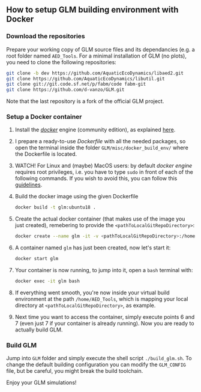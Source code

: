 ## How to setup GLM building environment with Docker
### Download the repositories
Prepare your working copy of GLM source files and its dependancies (e.g. a root folder named `AED_Tools`. For a minimal installation of GLM (no plots), you need to clone the following repositories:

~~~bash
git clone -b dev https://github.com/AquaticEcoDynamics/libaed2.git
git clone https://github.com/AquaticEcoDynamics/libutil.git
git clone git://git.code.sf.net/p/fabm/code fabm-git
git clone https://github.com/d-vanzo/GLM.git
~~~

Note that the last repository is a fork of the official GLM project.

### Setup a Docker container
1. Install the [_docker_](https://www.docker.com/
) engine (community edition), as explained [here](https://docs.docker.com/install/).
2. I prepare a ready-to-use *Dockerfile* with all the needed packages, so open the terminal inside the folder `GLM/misc/docker_build_env/` where the Dockerfile is located.
3. WATCH! For Linux and (maybe) MacOS users: by default _docker engine_ requires root privileges, i.e. you have to type `sudo` in front of each of the following commands. If you wish to avoid this, you can follow this [guidelines](https://docs.docker.com/install/linux/linux-postinstall/#manage-docker-as-a-non-root-user).
4. Build the docker image using the given Dockerfile

    ~~~bash
    docker build -t glm:ubuntu18 .
    ~~~

5. Create the actual docker container (that makes use of the image you just created), remebering to provide the `<pathToLocalGitRepoDirectory>`:

    ~~~bash
    docker create --name glm -it -v <pathToLocalGitRepoDirectory>:/home/AED_Tools glm:ubuntu18
    ~~~

6. A container named `glm` has just been created, now let's start it:

    ~~~bash
    docker start glm
    ~~~

7. Your container is now running, to jump into it, open a `bash` terminal with:

    ~~~bash
    docker exec -it glm bash
    ~~~

8. If everything went smooth, you're now inside your virtual build environment at the path `/home/AED_Tools`, which is mapping your local directory at `<pathToLocalGitRepoDirectory>`, as example.

9. Next time you want to access the container, simply execute points 6 and 7 (even just 7 if your container is already running). Now you are ready to actually build GLM.

### Build GLM
Jump into `GLM` folder and simply execute the shell script `./build_glm.sh`.
To change the default building configuration you can modify the `GLM_CONFIG` file, but be careful, you might break the build toolchain.

Enjoy your GLM simulations!
